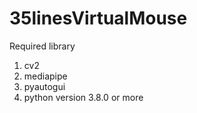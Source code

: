 # 35linesVirtualMouse
Required library
1. cv2
2. mediapipe
3. pyautogui
4. python version 3.8.0 or more
